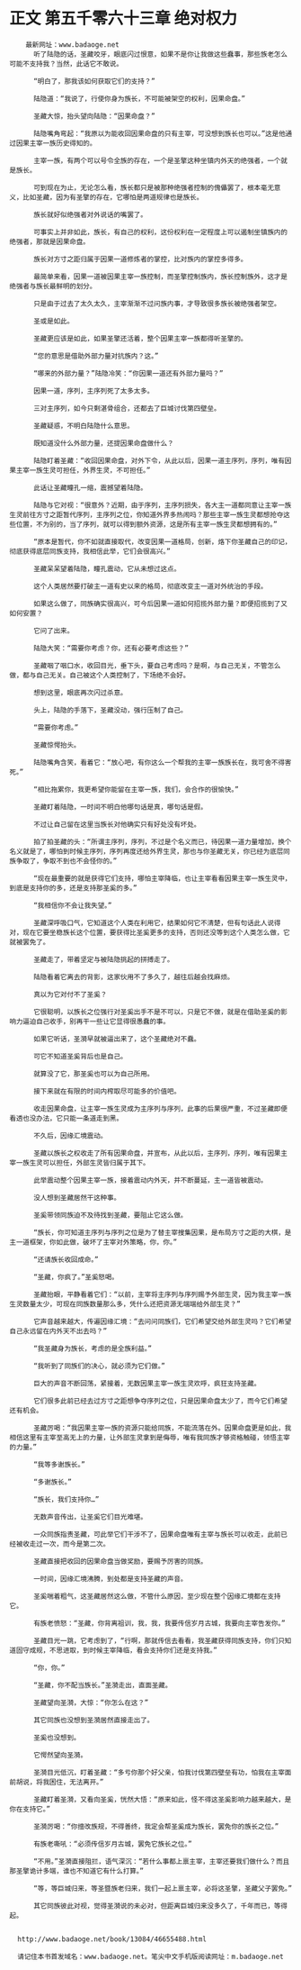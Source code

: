 # 正文 第五千零六十三章 绝对权力
        最新网址：www.badaoge.net
          听了陆隐的话，圣藏咬牙，眼底闪过恨意，如果不是你让我做这些蠢事，那些族老怎么可能不支持我？当然，此话它不敢说。
      
          “明白了，那我该如何获取它们的支持？”
      
          陆隐道：“我说了，行使你身为族长，不可能被架空的权利，因果命盘。”
      
          圣藏大惊，抬头望向陆隐：“因果命盘？”
      
          陆隐嘴角弯起：“我原以为能收回因果命盘的只有主宰，可没想到族长也可以。”这是他通过因果主宰一族历史得知的。
      
          主宰一族，有两个可以号令全族的存在，一个是圣擎这种坐镇内外天的绝强者，一个就是族长。
      
          可到现在为止，无论怎么看，族长都只是被那种绝强者控制的傀儡罢了，根本毫无意义，比如圣藏，因为有圣擎的存在，它哪怕是两道规律也是族长。
      
          族长就好似绝强者对外说话的嘴罢了。
      
          可事实上并非如此，族长，有自己的权利，这份权利在一定程度上可以遏制坐镇族内的绝强者，那就是因果命盘。
      
          族长对方寸之距归属于因果一道修炼者的掌控，比对族内的掌控多得多。
      
          最简单来看，因果一道被因果主宰一族控制，而圣擎控制族内，族长控制族外，这才是绝强者与族长最鲜明的划分。
      
          只是由于过去了太久太久，主宰渐渐不过问族内事，才导致很多族长被绝强者架空。
      
          圣或是如此。
      
          圣藏更应该是如此，如果圣擎还活着，整个因果主宰一族都得听圣擎的。
      
          “您的意思是借助外部力量对抗族内？这。”
      
          “哪来的外部力量？”陆隐冷笑：“你因果一道还有外部力量吗？”
      
          因果一道，序列，主序列死了太多太多。
      
          三对主序列，如今只剩湛骨组合，还都去了巨城讨伐第四壁垒。
      
          圣藏疑惑，不明白陆隐什么意思。
      
          既知道没什么外部力量，还提因果命盘做什么？
      
          陆隐盯着圣藏：“收回因果命盘，对外下令，从此以后，因果一道主序列，序列，唯有因果主宰一族生灵可担任，外界生灵，不可担任。”
      
          此话让圣藏瞳孔一缩，震撼望着陆隐。
      
          陆隐与它对视：“很意外？近期，由于序列，主序列损失，各大主一道都同意让主宰一族生灵前往方寸之距暂代序列，主序列之位，你知道外界多热闹吗？那些主宰一族生灵都想抢夺这些位置，不为别的，当了序列，就可以得到额外资源，这是所有主宰一族生灵都想拥有的。”
      
          “原本是暂代，你不如就直接取代，改变因果一道格局，创新，烙下你圣藏自己的印记，彻底获得底层同族支持，我相信此举，它们会很高兴。”
      
          圣藏呆呆望着陆隐，瞳孔震动，它从未想过这点。
      
          这个人类居然要打破主一道有史以来的格局，彻底改变主一道对外统治的手段。
      
          如果这么做了，同族确实很高兴，可今后因果一道如何招揽外部力量？即便招揽到了又如何安置？
      
          它问了出来。
      
          陆隐大笑：“需要你考虑？你，还有必要考虑这些？”
      
          圣藏咽了咽口水，收回目光，垂下头，要自己考虑吗？是啊，与自己无关，不管怎么做，都与自己无关。自己被这个人类控制了，下场绝不会好。
      
          想到这里，眼底再次闪过杀意。
      
          头上，陆隐的手落下，圣藏没动，强行压制了自己。
      
          “需要你考虑。”
      
          圣藏惊愕抬头。
      
          陆隐嘴角含笑，看着它：“放心吧，有你这么一个帮我的主宰一族族长在，我可舍不得害死。”
      
          “相比拖累你，我更希望你能留在主宰一族，我们，会合作的很愉快。”
      
          圣藏盯着陆隐，一时间不明白他哪句话是真，哪句话是假。
      
          不过让自己留在这里当族长对他确实只有好处没有坏处。
      
          拍了拍圣藏的头：“所谓主序列，序列，不过是个名义而已，待因果一道力量增加，换个名义就是了，哪怕到时候主序列，序列再度还给外界生灵，那也与你圣藏无关，你已经为底层同族争取了，争取不到也不会怪你的。”
      
          “现在最重要的就是获得它们支持，哪怕主宰降临，也让主宰看看因果主宰一族生灵中，到底是支持你的多，还是支持那圣奚的多。”
      
          “我相信你不会让我失望。”
      
          圣藏深呼吸口气，它知道这个人类在利用它，结果如何它不清楚，但有句话此人说得对，现在它要坐稳族长这个位置，要获得比圣奚更多的支持，否则还没等到这个人类怎么做，它就被罢免了。
      
          圣藏走了，带着坚定与被陆隐挑起的拼搏走了。
      
          陆隐看着它离去的背影，这家伙用不了多久了，越往后越会找麻烦。
      
          真以为它对付不了圣奚？
      
          它很聪明，以族长之位强行对圣奚出手不是不可以，只是它不做，就是在借助圣奚的影响力逼迫自己收手，别再干一些让它显得很愚蠢的事。
      
          如果它听话，圣漪早就被逼出来了，这个圣藏绝对不蠢。
      
          可它不知道圣奚背后也是自己。
      
          就算没了它，那圣奚也可以为自己所用。
      
          接下来就在有限的时间内榨取尽可能多的价值吧。
      
          收走因果命盘，让主宰一族生灵成为主序列与序列，此事的后果很严重，不过圣藏即便看透也没办法，它只能一条道走到黑。
      
          不久后，因缘汇境震动。
      
          圣藏以族长之权收走了所有因果命盘，并宣布，从此以后，主序列，序列，唯有因果主宰一族生灵可以担任，外部生灵皆归属于其下。
      
          此举震动整个因果主宰一族，接着震动内外天，并不断蔓延，主一道皆被震动。
      
          没人想到圣藏居然干这种事。
      
          圣奚带领同族迫不及待找到圣藏，要阻止它这么做。
      
          “族长，你可知道主序列与序列之位是为了替主宰搜集因果，是布局方寸之距的大棋，是主一道框架，你如此做，破坏了主宰对外策略，你，你。”
      
          “还请族长收回成命。”
      
          “圣藏，你疯了。”圣奚怒喝。
      
          圣藏抬眼，平静看着它们：“以前，主宰将主序列与序列赐予外部生灵，因为我主宰一族生灵数量太少，可现在同族数量那么多，凭什么还把资源无端端给外部生灵？”
      
          它声音越来越大，传遍因缘汇境：“去问问同族们，它们希望交给外部生灵吗？它们希望自己永远留在内外天不出去吗？”
      
          “我圣藏身为族长，考虑的是全族利益。”
      
          “我听到了同族们的决心，就必须为它们做。”
      
          巨大的声音不断回荡，紧接着，无数因果主宰一族生灵欢呼，疯狂支持圣藏。
      
          它们很多此前已经去过方寸之距想争夺序列之位，只是因果命盘太少了，而今它们希望还有机会。
      
          圣藏厉喝：“我因果主宰一族的资源只能给同族，不能流落在外。因果命盘更是如此，我相信这里有主宰至高无上的力量，让外部生灵拿到是侮辱，唯有我同族才够资格触碰，领悟主宰的力量。”
      
          “我等多谢族长。”
      
          “多谢族长。”
      
          “族长，我们支持你…”
      
          无数声音传出，让圣奚它们目光难堪。
      
          一众同族指责圣藏，可此举它们干涉不了，因果命盘唯有主宰与族长可以收走，此前已经被收走过一次，而今是第二次。
      
          圣藏直接把收回的因果命盘当做奖励，要赐予厉害的同族。
      
          一时间，因缘汇境沸腾，到处都是支持圣藏的声音。
      
          圣奚喘着粗气，这圣藏居然这么做，不管什么原因，至少现在整个因缘汇境都在支持它。
      
          有族老愤怒：“圣藏，你背离祖训，我，我，我要传信岁月古城，我要向主宰告发你。”
      
          圣藏目光一跳，它考虑到了，“行啊，那就传信去看看，我圣藏获得同族支持，你们只知道固守成规，不思进取，到时候主宰降临，看会支持你们还是支持我。”
      
          “你，你。”
      
          “圣藏，你不配当族长。”圣漪走出，直面圣藏。
      
          圣藏望向圣漪，大惊：“你怎么在这？”
      
          其它同族也没想到圣漪居然直接走出了。
      
          圣奚也没想到。
      
          它愕然望向圣漪。
      
          圣漪目光低沉，盯着圣藏：“多亏你那个好父亲，怕我讨伐第四壁垒有功，怕我在主宰面前胡说，将我困住，无法离开。”
      
          圣藏盯着圣漪，又看向圣奚，恍然大悟：“原来如此，怪不得这圣奚影响力越来越大，是你在支持它。”
      
          圣漪厉喝：“你擅改族规，不得善终，我定会帮圣奚成为族长，罢免你的族长之位。”
      
          有族老嘶吼：“必须传信岁月古城，罢免它族长之位。”
      
          “不用。”圣漪直接阻拦，语气深沉：“若什么事都上禀主宰，主宰还要我们做什么？而且那圣擎诡计多端，谁也不知道它有什么打算。”
      
          “等，等巨城归来，等圣暨族老归来，我们一起上禀主宰，必将这圣擎，圣藏父子罢免。”
      
          其它同族彼此对视，觉得圣漪说的未必对，但距离巨城归来没多久了，千年而已，等得起。
      
      
      http://www.badaoge.net/book/13084/46655488.html
      
      请记住本书首发域名：www.badaoge.net。笔尖中文手机版阅读网址：m.badaoge.net